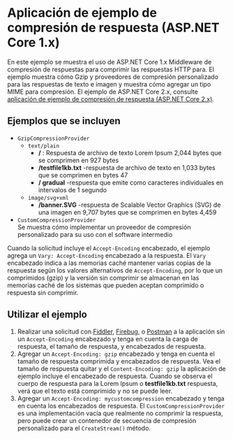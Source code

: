 # <a name="response-compression-sample-application-aspnet-core-1x"></a>Aplicación de ejemplo de compresión de respuesta (ASP.NET Core 1.x)

En este ejemplo se muestra el uso de ASP.NET Core 1.x Middleware de compresión de respuestas para comprimir las respuestas HTTP para. El ejemplo muestra cómo Gzip y proveedores de compresión personalizado para las respuestas de texto e imagen y muestra cómo agregar un tipo MIME para compresión. El ejemplo de ASP.NET Core 2.x, consulte [aplicación de ejemplo de compresión de respuesta (ASP.NET Core 2.x)](https://github.com/aspnet/AspNetCore.Docs/tree/master/aspnetcore/performance/response-compression/samples/2.x).

## <a name="examples-in-this-sample"></a>Ejemplos que se incluyen

* `GzipCompressionProvider`
  * `text/plain`
    * **/** : Respuesta de archivo de texto Lorem Ipsum 2,044 bytes que se comprimen en 927 bytes
    * **/testfile1kb.txt** -respuesta de archivo de texto en 1,033 bytes que se comprimen en bytes 47
    * **/ gradual** -respuesta que emite como caracteres individuales en intervalos de 1 segundo
  * `image/svg+xml`
    * **/banner.SVG** -respuesta de Scalable Vector Graphics (SVG) de una imagen en 9,707 bytes que se comprimen en bytes 4,459
* `CustomCompressionProvider`<br>Se muestra cómo implementar un proveedor de compresión personalizado para su uso con el software intermedio

Cuando la solicitud incluye el `Accept-Encoding` encabezado, el ejemplo agrega un `Vary: Accept-Encoding` encabezado a la respuesta. El `Vary` encabezado indica a las memorias caché mantener varias copias de la respuesta según los valores alternativos de `Accept-Encoding`, por lo que un comprimidos (gzip) y la versión sin comprimir se almacenan en las memorias caché de los sistemas que pueden aceptan comprimido o respuesta sin comprimir.

## <a name="using-the-sample"></a>Utilizar el ejemplo

1. Realizar una solicitud con [Fiddler](https://www.telerik.com/fiddler), [Firebug](https://getfirebug.com/), o [Postman](https://www.getpostman.com/) a la aplicación sin un `Accept-Encoding` encabezado y tenga en cuenta la carga de respuesta, el tamaño de respuesta, y encabezados de respuesta.
1. Agregar un `Accept-Encoding: gzip` encabezado y tenga en cuenta el tamaño de respuesta comprimida y encabezados de respuesta. Vea el tamaño de respuesta quitar y el `Content-Encoding: gzip` la aplicación de ejemplo incluye el encabezado de respuesta. Cuando se observa el cuerpo de respuesta para la Lorem Ipsum o **testfile1kb.txt** respuesta, verá que el texto está comprimido y no se puede leer.
1. Agregar un `Accept-Encoding: mycustomcompression` encabezado y tenga en cuenta los encabezados de respuesta. El `CustomCompressionProvider` es una implementación vacía que realmente no comprimir la respuesta, pero puede crear un contenedor de secuencia de compresión personalizado para el `CreateStream()` método.
